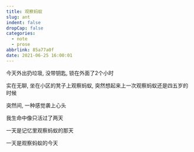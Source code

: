 ```yaml
---
title: 观察蚂蚁
slug: ant
indent: false
dropCap: false
categories:
  - note
  - prose
abbrlink: 85a77a0f
date: 2021-06-25 16:00:01
---
```


今天外出扔垃圾, 没带钥匙, 锁在外面了2个小时

实在无聊, 坐在小区的凳子上观察蚂蚁, 突然想起来上一次观察蚂蚁还是四五岁的时候

突然间, 一种感觉袭上心头

我生命中像只活过了两天

一天是记忆里观察蚂蚁的那天

一天是观察蚂蚁的今天
